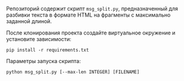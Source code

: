 Репозиторий содержит скрипт `msg_split.py`, предназначенный для разбивки текста в формате HTML на фрагменты
с максимально заданной длиной.

После клонирования проекта создайте виртуальное окружение и установите зависимости:

    pip install -r requirements.txt

Параметры запуска скрипта:

    python msg_split.py [--max-len INTEGER] [FILENAME]
